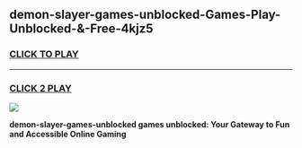 
## demon-slayer-games-unblocked-Games-Play-Unblocked-&-Free-4kjz5
<h3>
<a href="https://premium76.site?title=demon-slayer-games-unblocked&ref=24A">CLICK TO PLAY</a></h3>
<hr>

<h3>
<a href="https://premium76.site?title=demon-slayer-games-unblocked&ref=24A">CLICK 2 PLAY</a>
  
</h3>

<a href="https://premium76.site?title=demon-slayer-games-unblocked&ref=24A"><img src="https://clearcache.store/games.png"></a>


**demon-slayer-games-unblocked games unblocked: Your Gateway to Fun and Accessible Online Gaming**
